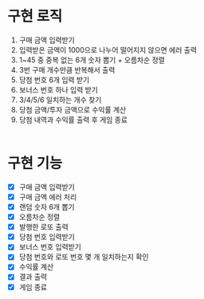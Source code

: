 # 구현 로직

1. 구매 금액 입력받기
2. 입력받은 금액이 1000으로 나누어 떨어지지 않으면 에러 출력
3. 1~45 중 중복 없는 6개 숫자 뽑기 + 오름차순 정렬
4. 3번 구매 개수만큼 반복해서 출력
5. 당첨 번호 6개 입력 받기
6. 보너스 번호 하나 입력 받기
7. 3/4/5/6 일치하는 개수 찾기
8. 당첨 금액/투자 금액으로 수익률 계산
9. 당첨 내역과 수익률 출력 후 게임 종료
   <br/><br/>

# 구현 기능

- [x] 구매 금액 입력받기
- [x] 구매 금액 에러 처리
- [x] 랜덤 숫자 6개 뽑기
- [x] 오름차순 정렬
- [x] 발행한 로또 출력
- [x] 당첨 번호 입력받기
- [x] 보너스 번호 입력받기
- [x] 당첨 번호와 로또 번호 몇 개 일치하는지 확인
- [x] 수익률 계산
- [x] 결과 출력
- [x] 게임 종료
